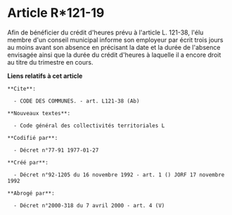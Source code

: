 # Article R*121-19

Afin de bénéficier du crédit d'heures prévu à l'article L. 121-38, l'élu membre d'un conseil municipal informe son employeur
par écrit trois jours au moins avant son absence en précisant la date et la durée de l'absence envisagée ainsi que la durée
du crédit d'heures à laquelle il a encore droit au titre du trimestre en cours.

**Liens relatifs à cet article**

	**Cite**:

	  - CODE DES COMMUNES. - art. L121-38 (Ab)

	**Nouveaux textes**:

	  - Code général des collectivités territoriales L

	**Codifié par**:

	  - Décret n°77-91 1977-01-27

	**Créé par**:

	  - Décret n°92-1205 du 16 novembre 1992 - art. 1 () JORF 17 novembre 1992

	**Abrogé par**:

	  - Décret n°2000-318 du 7 avril 2000 - art. 4 (V)
